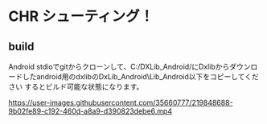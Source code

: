 # CHR シューティング！

## build
Android stdioでgitからクローンして、C:/DXLib_Android/にDxlibからダウンロードしたandroid用のdxlibのDxLib_Android\Lib_Android以下をコピーしてください
するとビルド可能な状態になります。


https://user-images.githubusercontent.com/35660777/219848688-9b02fe89-c192-460d-a8a9-d390823debe6.mp4

